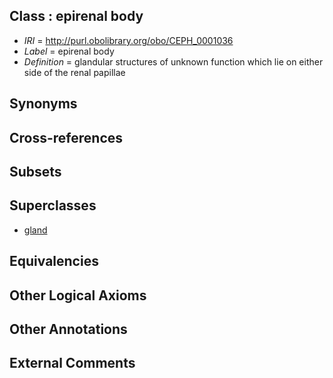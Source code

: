 
## Class : epirenal body

 * *IRI* = http://purl.obolibrary.org/obo/CEPH_0001036
 * *Label* = epirenal body
 * *Definition* = glandular structures of unknown function which lie on either side of the renal papillae

## Synonyms


## Cross-references


## Subsets


## Superclasses

 * [gland](../../UBERON/30/UBERON_0002530.md)

## Equivalencies


## Other Logical Axioms


## Other Annotations


## External Comments

